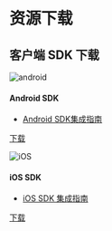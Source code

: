 # 资源下载

## 客户端 SDK 下载

<div class="row client downloads">
    <div class="col-md-6">
        <div class="thumbnail">
            <img src="../image/resource_android.png" alt="android">
            <div class="caption">
                <h4>Android SDK</h4>
                <ul>
                    <li><a href="../client/android_guide">Android SDK集成指南</a></li>
                </ul>
                <p><a href="https://www.jiguang.cn/downloads/sdk/analytics_android" class="btn btn-default" role="button">下载</a></p>
            </div>
        </div>
    </div>
    <div class="col-md-6">
        <div class="thumbnail">
            <img src="../image/resource_ios.png" alt="iOS">
            <div class="caption">
                <h4>iOS SDK</h4>
                <ul>
                    <li><a href="../client/ios_guide">iOS SDK 集成指南</a></li>
                </ul>
                <p><a href="https://www.jiguang.cn/downloads/sdk/analytics_ios" class="btn btn-default" role="button">下载</a></p>
            </div>
        </div>
    </div>
</div>
